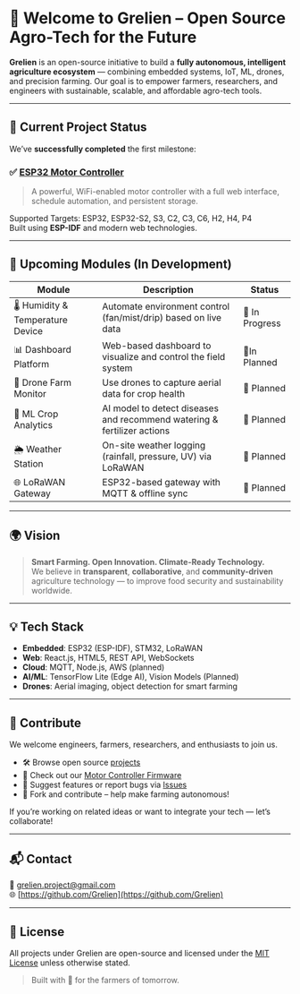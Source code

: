 # 🌾 Welcome to Grelien – Open Source Agro-Tech for the Future

**Grelien** is an open-source initiative to build a **fully autonomous, intelligent agriculture ecosystem** — combining embedded systems, IoT, ML, drones, and precision farming. Our goal is to empower farmers, researchers, and engineers with sustainable, scalable, and affordable agro-tech tools.

---

## 🚀 Current Project Status

We’ve **successfully completed** the first milestone:  
### ✅ [ESP32 Motor Controller](https://github.com/Grelien/Firmware)
> A powerful, WiFi-enabled motor controller with a full web interface, schedule automation, and persistent storage.

Supported Targets:
ESP32, ESP32-S2, S3, C2, C3, C6, H2, H4, P4  
Built using **ESP-IDF** and modern web technologies.

---

## 🧩 Upcoming Modules (In Development)

| Module                     | Description                                                             | Status      |
|---------------------------|-------------------------------------------------------------------------|-------------|
| 🌡️ Humidity & Temperature Device | Automate environment control (fan/mist/drip) based on live data       | 🔧 In Progress |
| 📊 Dashboard Platform      | Web-based dashboard to visualize and control the field system           | 🔧In Planned     |
| 🚁 Drone Farm Monitor      | Use drones to capture aerial data for crop health                       | 🔧 Planned     |
| 🤖 ML Crop Analytics       | AI model to detect diseases and recommend watering & fertilizer actions | 🔧 Planned     |
| 🌦️ Weather Station         | On-site weather logging (rainfall, pressure, UV) via LoRaWAN            | 🔧 Planned     |
| 🌐 LoRaWAN Gateway         | ESP32-based gateway with MQTT & offline sync                            | 🔧 Planned     |


---

## 🌍 Vision

> **Smart Farming. Open Innovation. Climate-Ready Technology.**  
We believe in **transparent**, **collaborative**, and **community-driven** agriculture technology — to improve food security and sustainability worldwide.

---

## 💡 Tech Stack

- **Embedded**: ESP32 (ESP-IDF), STM32, LoRaWAN
- **Web**: React.js, HTML5, REST API, WebSockets
- **Cloud**: MQTT, Node.js, AWS (planned)
- **AI/ML**: TensorFlow Lite (Edge AI), Vision Models (Planned)
- **Drones**: Aerial imaging, object detection for smart farming

---

## 🤝 Contribute

We welcome engineers, farmers, researchers, and enthusiasts to join us.

- 🛠 Browse open source [projects](https://github.com/Grelien)
- 📂 Check out our [Motor Controller Firmware](https://github.com/Grelien/Firmware)
- 📢 Suggest features or report bugs via [Issues](https://github.com/Grelien/issues)
- 🔄 Fork and contribute – help make farming autonomous!

If you’re working on related ideas or want to integrate your tech — let’s collaborate!

---

## 📬 Contact

📧 grelien.project@gmail.com  
🌐 [https://github.com/Grelien](https://github.com/Grelien)

---

## 📜 License

All projects under Grelien are open-source and licensed under the [MIT License](https://opensource.org/licenses/MIT) unless otherwise stated.

> Built with 💚 for the farmers of tomorrow.

